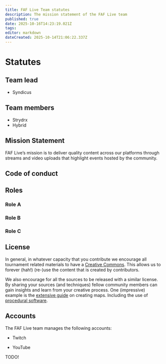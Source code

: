 ```yaml
---
title: FAF Live Team statutes
description: The mission statement of the FAF Live team
published: true
date: 2025-10-16T14:23:19.021Z
tags: 
editor: markdown
dateCreated: 2025-10-14T21:06:22.337Z
---
```


# Statutes

## Team lead

- Syndicus

## Team members
 - Strydrx
 - Hybrid 
## Mission Statement
FAF Live’s mission is to deliver quality content across our platforms through streams and video uploads that highlight events hosted by the community.
## Code of conduct

## Roles

### Role A

### Role B

### Role C

## License

In general, in whatever capacity that you contribute we encourage all tournament related materials to have a [Creative Commons](https://creativecommons.org/licenses/). This allows us to forever (hah!) (re-)use the content that is created by contributors. 

We also encourage for all the sources to be released with a similar license. By sharing your sources (and techniques) fellow community members can gain insights and learn from your creative process. One (impressive) example is the [extensive guide](https://wiki.faforever.com/en/Development/Mapping) on creating maps. Including the use of [procedural software](https://wiki.faforever.com/en/Development/Mapping/Gaea).

## Accounts

The FAF Live team manages the following accounts:

- Twitch

- YouTube

TODO!